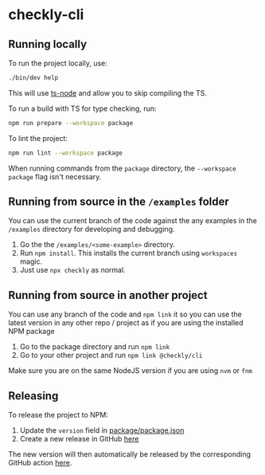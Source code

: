 # checkly-cli

## Running locally

To run the project locally, use:
```bash
./bin/dev help
```
This will use [ts-node](https://www.npmjs.com/package/ts-node) and allow you to skip compiling the TS.

To run a build with TS for type checking, run:
```bash
npm run prepare --workspace package
```

To lint the project:
```bash
npm run lint --workspace package
```

When running commands from the `package` directory, the `--workspace package` flag isn't necessary.

## Running from source in the `/examples` folder

You can use the current branch of the code against the any examples in the `/examples` directory for developing and debugging.

1. Go the the `/examples/<some-example>` directory.
2. Run `npm install`. This installs the current branch using `workspaces` magic.
3. Just use `npx checkly` as normal.

## Running from source in another project

You can use any branch of the code and `npm link` it so you can use the latest version in any other repo / project as if
you are using the installed NPM package

1. Go to the package directory and run `npm link`
2. Go to your other project and run `npm link @checkly/cli`

Make sure you are on the same NodeJS version if you are using `nvm` or `fnm`


## Releasing

To release the project to NPM:

1. Update the `version` field in [package/package.json](./package/package.json)
2. Create a new release in GitHub [here](https://github.com/checkly/checkly-cli/releases/new)

The new version will then automatically be released by the corresponding GitHub action [here](https://github.com/checkly/checkly-cli/actions/workflows/release.yml).
